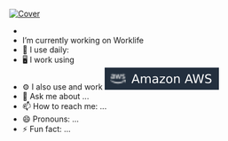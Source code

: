 [![Cover](https://raw.githubusercontent.com/Arnaud-Lyard/Arnaud-Lyard/main/Animation.gif)](https://arnaud-info.fr)

- 
-  I’m currently working on Worklife
- :rocket: I use daily:
- :desktop_computer: I work using
- :gear: I also use and work ![Cover](https://github.com/Arnaud-Lyard/Arnaud-Lyard/blob/main/img/aws.svg)
- 💬 Ask me about ...
- 📫 How to reach me: ...
- 😄 Pronouns: ...
- ⚡ Fun fact: ...
